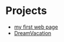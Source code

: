 # Projects

- [my first web page](MyFirstWebPage.html)
- [DreamVacation](https://sunflower111.github.io/DreamVacation/)